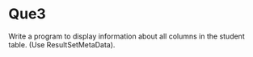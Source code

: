 # Que3

Write a program to display information about all columns in the student table. (Use ResultSetMetaData).
